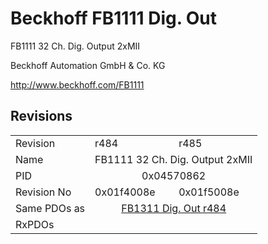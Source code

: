 # Beckhoff FB1111 Dig. Out

FB1111 32 Ch. Dig. Output 2xMII

Beckhoff Automation GmbH & Co. KG

http://www.beckhoff.com/FB1111

## Revisions
<table>
<tr>
<td>Revision</td>
<td>r484</td>
<td>r485</td>
</tr>
<tr>
<td>Name</td>
<td colspan=2 align="center">FB1111 32 Ch. Dig. Output 2xMII</td>
</tr>
<tr>
<td>PID</td>
<td colspan=2 align="center">0x04570862</td>
</tr>
<tr>
<td>Revision No</td>
<td>0x01f4008e</td>
<td>0x01f5008e</td>
</tr>
<tr>
<td>Same PDOs as</td>
<td colspan=2 align="center"><a href="FB1311+Dig.+Out.md">FB1311 Dig. Out r484</a></td>
</tr>
<tr>
<td>RxPDOs</td>
<td colspan=2 align="left"></td>
</tr>
</table>
